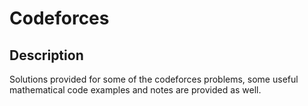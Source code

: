 # Codeforces

## Description
Solutions provided for some of the codeforces problems, some useful mathematical code examples and notes are provided as well.
